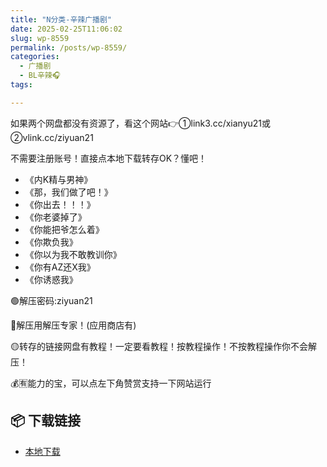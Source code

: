 ```yaml
---
title: "N分类-辛辣广播剧"
date: 2025-02-25T11:06:02
slug: wp-8559
permalink: /posts/wp-8559/
categories:
  - 广播剧
  - BL辛辣🎧
tags:

---
```


如果两个网盘都没有资源了，看这个网站👉①link3.cc/xianyu21或②vlink.cc/ziyuan21

不需要注册账号！直接点本地下载转存OK？懂吧！

*   《内K精与男神》
*   《那，我们做了吧！》
*   《你出去！！！》
*   《你老婆掉了》
*   《你能把爷怎么着》
*   《你欺负我》
*   《你以为我不敢教训你》
*   《你有AZ还X我》
*   《你诱惑我》

🟢解压密码:ziyuan21

🔵解压用解压专家！(应用商店有)

🟡转存的链接网盘有教程！一定要看教程！按教程操作！不按教程操作你不会解压！

💰🈶能力的宝，可以点左下角赞赏支持一下网站运行

## 📦 下载链接
- [本地下载](https://blziyuan21.com/pay-download/8559?key=9dbc0d3ae0&down_id=0)

